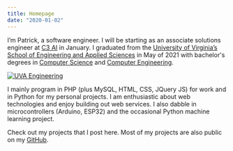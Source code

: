 ```yaml
---
title: Homepage
date: "2020-01-02"
---
```


I’m Patrick, a software engineer. I will be starting as an associate solutions engineer at [C3 AI](https://c3.ai/) in January. I graduated from the [University of Virginia’s School of Engineering and Applied Sciences](https://engineering.virginia.edu/) in May of 2021 with bachelor's degrees in [Computer Science](https://engineering.virginia.edu/departments/computer-science) and [Computer Engineering](https://engineering.virginia.edu/departments/electrical-and-computer-engineering).

[<img src="/images/uva-engineering.svg" alt="UVA Engineering" class="no-shadow"></img>](https://engineering.virginia.edu/)

I mainly program in PHP (plus MySQL, HTML, CSS, JQuery JS) for work and in Python for my personal projects. I am enthusiastic about web technologies and enjoy building out web services. I also dabble in microcontrollers (Arduino, ESP32) and the occasional Python machine learning project.

Check out my projects that I post here. Most of my projects are also public on my [GitHub](https://github.com/patthomasrick).
